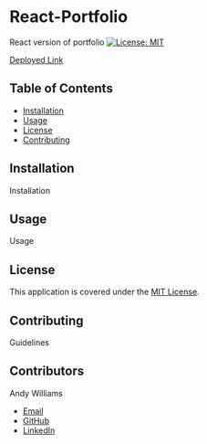 # React-Portfolio

React version of portfolio
[![License: MIT](https://img.shields.io/badge/License-MIT-yellow.svg)](https://opensource.org/licenses/MIT)

[Deployed Link](https://andywilliams-portfolio.herokuapp.com/)

<!-- ![Screenshot of deployed application, homepage of site with timer and random tip](/screenshot.png?raw=true "Screenshot of deployed application") -->

## Table of Contents

- [Installation](#installation)
- [Usage](#usage)
- [License](#license)
- [Contributing](#contributing)

## Installation

Installation

## Usage

Usage

## License

This application is covered under the [MIT License](https://opensource.org/licenses/MIT).

## Contributing

Guidelines

## Contributors

Andy Williams

- [Email](mailto:awilliamscoding@gmail.com)
- [GitHub](https://github.com/andycwilliams)
- [LinkedIn](https://www.linkedin.com/in/andrewcharleswilliams/)
